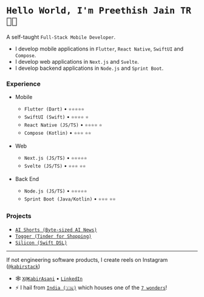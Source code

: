 <!--
**kabir-asani/kabir-asani** is a ✨ _special_ ✨ repository because its `README.md` (this file) appears on your GitHub profile.
-->
# `Hello World, I'm Preethish Jain TR 👋🏽`

A self-taught `Full-Stack Mobile Developer`. 
* I develop mobile applications in `Flutter`, `React Native`, `SwiftUI` and `Compose`.
* I develop web applications in `Next.js` and `Svelte`.
* I develop backend applications in `Node.js` and `Sprint Boot`.

### Experience

- Mobile
  - `Flutter (Dart)` • `⭐️⭐️⭐️⭐️⭐️`
  - `SwiftUI (Swift)` • `⭐️⭐️⭐️⭐️` `⭐️`
  - `React Native (JS/TS)` • `⭐️⭐️⭐️⭐️` `⭐️`
  - `Compose (Kotlin)` • `⭐️⭐️⭐️` `⭐️⭐️`

- Web
  - `Next.js (JS/TS)` • `⭐️⭐️⭐️⭐️⭐️`
  - `Svelte (JS/TS)` • `⭐️⭐️⭐️` `⭐️⭐️`
 
- Back End
  - `Node.js (JS/TS)` • `⭐️⭐️⭐️⭐️⭐️`
  - `Sprint Boot (Java/Kotlin)` • `⭐️⭐️⭐️` `⭐️⭐️`

### Projects
- [`AI Shorts (Byte-sized AI News)`](https://aishorts.club/)
- [`Togger (Tinder for Shopping)`](https://toggerclub.com)
- [`Silicon (Swift DSL)`](https://github.com/kabir-asani/Silicon)

---

If not engineering software products, I create reels on Instagram ([`@kabirstack`](https://instagram.com/kabirstack))

- 🕸 [`X@KabirAsani`](https://twitter.com/KabirAsani) • [`LinkedIn`](https://www.linkedin.com/in/kabirasani/)
- ⚡ I hail from [`India (🇮🇳)`](https://en.wikipedia.org/wiki/India) which houses one of the [`7 wonders`](https://en.wikipedia.org/wiki/Taj_Mahal)!
